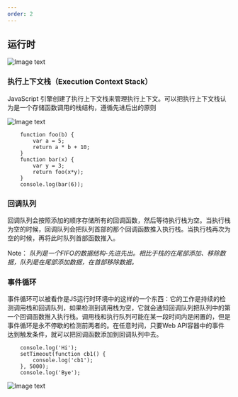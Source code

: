 ```yaml
---
order: 2
---
```

## 运行时

![Image text](https://image.fundebug.com/2019-0410-03.png) 
### 执行上下文栈（Execution Context Stack）
JavaScript 引擎创建了执行上下文栈来管理执行上下文。可以把执行上下文栈认为是一个存储函数调用的栈结构，遵循先进后出的原则

![Image text](https://user-gold-cdn.xitu.io/2019/3/17/1698ac2c8ca10784?imageslim)

        function foo(b) {
            var a = 5;
            return a * b + 10;
        }
        function bar(x) {
            var y = 3;
            return foo(x*y);
        }
        console.log(bar(6));
### 回调队列
回调队列会按照添加的顺序存储所有的回调函数，然后等待执行栈为空。当执行栈为空的时候，回调队列会把队列首部的那个回调函数推入执行栈。当执行栈再次为空的时候，再将此时队列首部函数推入。

Note： *队列是一个FIFO的数据结构-先进先出。相比于栈的在尾部添加、移除数据，队列是在尾部添加数据，在首部移除数据。*

### 事件循环
事件循环可以被看作是JS运行时环境中的这样的一个东西：它的工作是持续的检测调用栈和回调队列，如果检测到调用栈为空，它就会通知回调队列把队列中的第一个回调函数推入执行栈。调用栈和执行队列可能在某一段时间内是闲置的，但是事件循环是永不停歇的检测前两者的。在任意时间，只要Web API容器中的事件达到触发条件，就可以把回调函数添加到回调队列中去。

        console.log('Hi');
        setTimeout(function cb1() { 
            console.log('cb1');
        }, 5000);
        console.log('Bye');
![Image text](https://pic1.zhimg.com/v2-3baaa2030f404cf2375836958a3b2584_b.webp)
